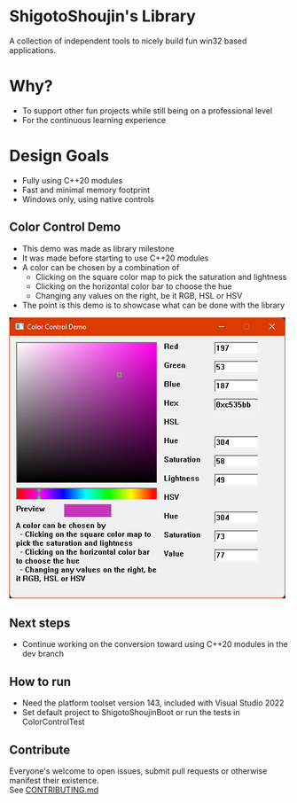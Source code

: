 # ShigotoShoujin's Library
A collection of independent tools to nicely build fun win32 based applications.

# Why?
- To support other fun projects while still being on a professional level
- For the continuous learning experience

# Design Goals
- Fully using C++20 modules
- Fast and minimal memory footprint
- Windows only, using native controls

## Color Control Demo
- This demo was made as library milestone
- It was made before starting to use C++20 modules
- A color can be chosen by a combination of
  - Clicking on the square color map to pick the saturation and lightness
  - Clicking on the horizontal color bar to choose the hue
  - Changing any values on the right, be it RGB, HSL or HSV
- The point is this demo is to showcase what can be done with the library

![File](doc/color_control_demo.png)

## Next steps
- Continue working on the conversion toward using C++20 modules in the dev branch

## How to run
- Need the platform toolset version 143, included with Visual Studio 2022
- Set default project to ShigotoShoujinBoot or run the tests in ColorControlTest

## Contribute
Everyone's welcome to open issues, submit pull requests or otherwise manifest their existence.  
See [CONTRIBUTING.md](CONTRIBUTING.md)
